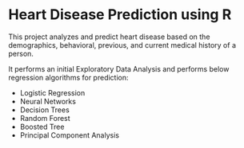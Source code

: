 # Heart Disease Prediction using R
This project analyzes and predict heart disease based on the demographics, behavioral, previous, and current medical history of a person.

It performs an initial Exploratory Data Analysis and performs below regression algorithms for prediction:
* Logistic Regression
* Neural Networks
* Decision Trees
* Random Forest
* Boosted Tree
* Principal Component Analysis
